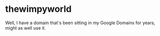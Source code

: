 # thewimpyworld
Well, I have a domain that's been sitting in my Google Domains for years, might as well use it.
